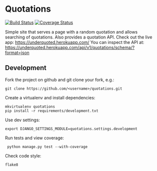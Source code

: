 Quotations
================================

[![Build Status](https://travis-ci.org/jessamynsmith/quotations.svg?branch=master)](https://travis-ci.org/jessamynsmith/quotations)
[![Coverage Status](https://coveralls.io/repos/jessamynsmith/quotations/badge.svg?branch=master)](https://coveralls.io/r/jessamynsmith/quotations?branch=master)

Simple site that serves a page with a random quotation and allows searching of quotations.
Also provides a quotation API. Check out the live app:
https://underquoted.herokuapp.com/
You can inspect the API at:
https://underquoted.herokuapp.com/api/v1/quotations/schema/?format=json

Development
-----------

Fork the project on github and git clone your fork, e.g.:

    git clone https://github.com/<username>/quotations.git

Create a virtualenv and install dependencies:

    mkvirtualenv quotations
    pip install -r requirements/development.txt

Use dev settings:

    export DJANGO_SETTINGS_MODULE=quotations.settings.development

Run tests and view coverage:

     python manage.py test --with-coverage

Check code style:

    flake8